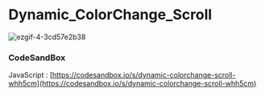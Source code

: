 # Dynamic_ColorChange_Scroll

![ezgif-4-3cd57e2b38](https://github.com/MontaKr/CSS_Practice/assets/115155803/96d3854a-37d0-4847-b147-3dc0e7eeb7c3)

### CodeSandBox

JavaScript : [https://codesandbox.io/s/dynamic-colorchange-scroll-whh5cm](https://codesandbox.io/s/dynamic-colorchange-scroll-whh5cm) 
